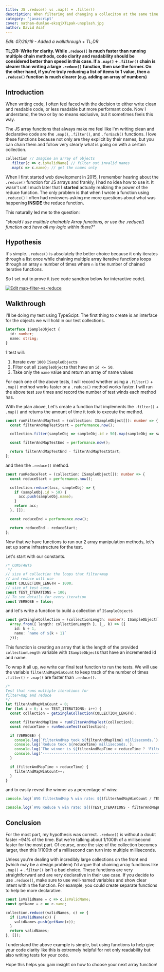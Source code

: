 ```yaml
---
title: JS .reduce() vs .map() + .filter()
description: When filtering and changing a colleciton at the same time, is chaining filter() + map() faster than using reduce()? This post goes into detail on how reduce is the efficient choice.
category: 'javascript'
cover: nathan-dumlao-eksqjXTLpak-unsplash.jpg
author: David Asaf
---
```


_Edit: 07/29/19 - Added a walkthrough + TL;DR_

**TL;DR: Write for clarity. While `.reduce()` is much faster than running multiple chain methods, code clarity and readability should be considered better than speed in this case. If a `.map()` + `.filter()` chain is clearer than writing a large `.reduce()` function, then use the former. On the other hand, if you're truly reducing a list of items to 1 value, then a `.reduce()` function is much clearer (e.g. adding an array of numbers)**

## Introduction

When writing code, I often feel faced with the decision to either write clean and readable code, or less readable but more performant code. Now I understand, the two or by no means exclusive, but it sometimes feels this way.

The JS array functions that always make me feel like I'm writing clean and declarative code are the `.map()`, `.filter()`, and `.forEach()` functions. I love these functions because not only are they explicit by their names, but you can chain them and follow very clearly what is going on with a certain collection.

```javascript
collection // Imagine an array of objects
  .filter(c => c.isValidName) // filter out invalid names
  .map(c => c.name); // get the names only
```

When I first started web development in 2015, I remember hearing about the `.reduce()` function for JS arrays and frankly, I had no idea how to use it. It wasn't until much later that I **started** actually realizing the power of the reduce function. The only problem is that when I wrote a function using `.reduce()` I often had reviewers asking me more questions about what was happening <strong>INSIDE</strong> the reduce function.

This naturally led me to the question:

_"should I use multiple chainable Array functions, or use the .reduce() function and have all my logic within there?"_

## Hypothesis

It's simple. `.reduce()` is absolutely the better choice because it only iterates through a list once while chaining multiple array iterative functions loops through an array `n` number of times where `n` is the number of chained iterative functions.

So I set out to prove it (see code sandbox below for interactive code).

[![Edit map-filter-vs-reduce](https://codesandbox.io/static/img/play-codesandbox.svg)](https://codesandbox.io/s/map-filter-vs-reduce-fm3x9?fontsize=14)

## Walkthrough

I'll be doing my test using TypeScipt. The first thing to create is an interface for the objects we will hold in our test collections.

```typescript
interface ISampleObject {
  id: number;
  name: string;
}
```

1 test will:

1. Iterate over `1000` `ISampleObject`s
2. Filter out all `ISampleObject`s that have an `id <= 50`.
3. Take only the `name` value and return an array of name values

For each one of the above tests, I will record whether using a `.filter()` + `.map()` method works faster or a `.reduce()` method works faster. I will run the above test `100` times and record the number of test winds each method has.

With the plan above, Let's create a function that implements the `.filter()` + `.map()` and returns the amount of time it took to execute the method.

```typescript
const runFilterAndMapTest = (collection: ISampleObject[]): number => {
  const filterAndMapTestStart = performance.now();

  collection.filter(sampleObj => sampleObj.id > 50).map(sampleObj => sampleObj.name);

  const filterAndMapTestEnd = performance.now();

  return filterAndMapTestEnd - filterAndMapTestStart;
};
```

and then the `.reduce()` method.

```typescript
const runReduceTest = (collection: ISampleObject[]): number => {
  const reduceStart = performance.now();

  collection.reduce((acc, sampleObj) => {
    if (sampleObj.id > 50) {
      acc.push(sampleObj.name);
    }
    return acc;
  }, []);

  const reduceEnd = performance.now();

  return reduceEnd - reduceStart;
};
```

Now that we have functions to run our 2 array manipulation methods, let's set up some infrastructure for the test.

Let's start with our constants.

```typescript
/* CONSTANTS
 */
// size of collection the loops that filter+map
// and reduce will use
const COLLECTION_LENGTH = 1000;
// size of test case.
const TEST_ITERATIONS = 100;
// To see details for every iteration
const VERBOSE = false;
```

and let's write a function to build a collection of `ISampleObject`s

```typescript
const getSingleCollection = (collectionLength: number): ISampleObject[] =>
  Array.from({ length: collectionLength }, (_, k) => ({
    id: k + 1,
    name: `name of ${k + 1}`
  }));
```

This function is creating an array that is the length of the provided `collectionLength` variable with `ISampleObject`s that have an incremented id and name.

To wrap it all up, we write our final test function to run the tests. We will use the variable `filterAndMapWinCount` to keep track of the number of times `.filter()` + `.map()` are faster than `.reduce()`.

```typescript
/*
Test that runs multiple iterations for
filter+map and reduce
*/
let filterAndMapWinCount = 0;
for (let i = 0; i <= TEST_ITERATIONS; i++) {
  const collection = getSingleCollection(COLLECTION_LENGTH);

  const filterAndMapTime = runFilterAndMapTest(collection);
  const reduceTime = runReduceTest(collection);

  if (VERBOSE) {
    console.log(`filterAndMap took ${filterAndMapTime} milliseconds.`);
    console.log(`Reduce took ${reduceTime} milliseconds.`);
    console.log(`The winner is ${filterAndMapTime > reduceTime ? 'FilterAndMap' : 'Reduce'}!`);
    console.log('---------------------------------------------------------');
  }

  if (filterAndMapTime < reduceTime) {
    filterAndMapWinCount++;
  }
}
```

and to easily reveal the winner as a percentage of wins:

```typescript
console.log(`AVG filterAndMap % win rate: ${(filterAndMapWinCount / TEST_ITERATIONS) * 100}`);

console.log(`AVG Reduce % win rate: ${((TEST_ITERATIONS - filterAndMapWinCount) / TEST_ITERATIONS) * 100}`);
```

## Conclusion

For the most part, my hypothesis was correct. `.reduce()` is without a doubt faster ~94% of the time. But we're talking about 1/100th of a millisecond faster for the most part. Of course, once the size of the collection becomes larger, then this 1/100th of a millisecond can turn into multiple milliseconds.

Unless you're dealing with incredibly large collections on the front end (which may be a design problem) I'd argue that chaining array functions like `.map()` + `.filter()` isn't a bad choice. These functions are very straightforward and are very declarative in their use case. If you decide to use `.reduce()`, make sure to use well-named variables and show clear intent within the function. For example, you could create separate functions to help be more declarative.

```javascript
const isValidName = c => c.isValidName;
const getName = c => c.name;

collection.reduce((validNames, c) => {
  if (isValidName(c)) {
    validNames.push(getName(c));
  }
  return validNames;
}, []);
```

I understand the above example is simple, but using functions to help give your code clarity like this is extremely helpful for not only readability but also writing tests for your code.

Hope this helps you gain insight on how to choose your next array function!
